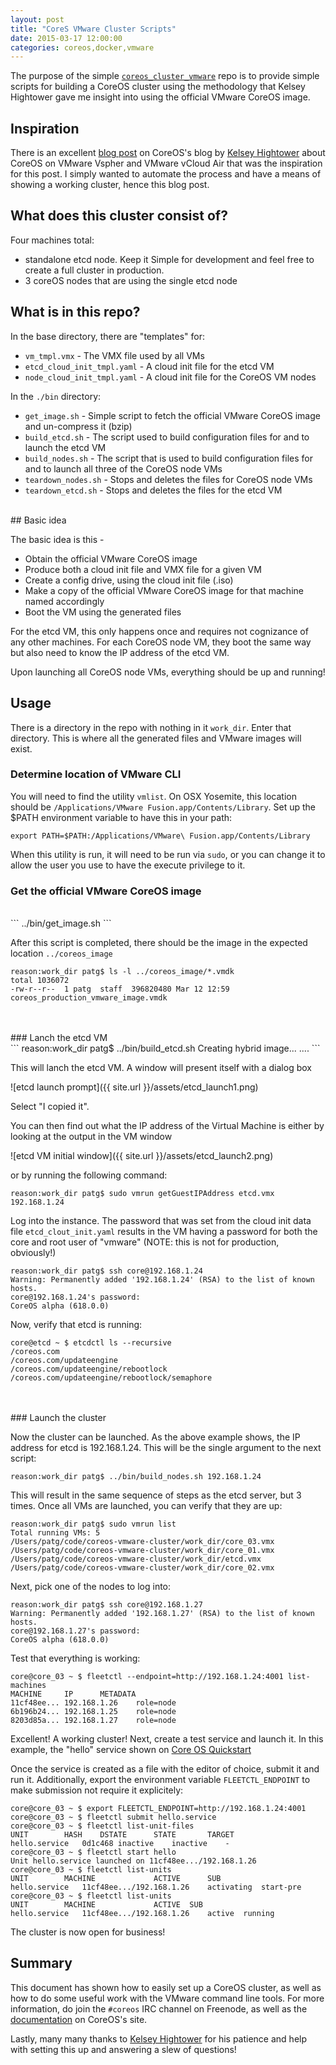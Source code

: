 ```yaml
---
layout: post
title: "CoreS VMware Cluster Scripts"
date: 2015-03-17 12:00:00 
categories: coreos,docker,vmware
---
```


The purpose of the simple [```coreos_cluster_vmware```](https://github.com/CaptTofu/coreos_cluster_vmware) repo is to provide simple scripts for building a CoreOS cluster using the methodology that Kelsey Hightower gave me insight into using the official VMware CoreOS image. 

## Inspiration

There is an excellent [blog post](https://coreos.com/blog/vmware-vcloud-air-and-vsphere/) on CoreOS's blog by [Kelsey Hightower](https://github.com/kelseyhightower) about CoreOS on VMware Vspher and VMware vCloud Air that was the inspiration for this post. I simply wanted to automate the process and have a means of showing a working cluster, hence this blog post.

## What does this cluster consist of?

Four machines total:

- standalone etcd node. Keep it Simple for development and feel free to create a full cluster in production.
- 3 coreOS nodes that are using the single etcd node



## What is in this repo?

In the base directory, there are "templates" for:

- ```vm_tmpl.vmx``` - The VMX file used by all VMs 
- ```etcd_cloud_init_tmpl.yaml``` - A cloud init file for the etcd VM
- ```node_cloud_init_tmpl.yaml``` - A cloud init file for the CoreOS VM nodes

In the ```./bin``` directory:

- ```get_image.sh``` - Simple script to fetch the official VMware CoreOS image and un-compress it (bzip)
- ```build_etcd.sh``` - The script used to build configuration files for and to launch the etcd VM
- ```build_nodes.sh``` - The script that is used to build configuration files for and to launch all three of the CoreOS node VMs
- ```teardown_nodes.sh``` - Stops and deletes the files for CoreOS node VMs
- ```teardown_etcd.sh``` - Stops and deletes the files for the etcd VM 

<br />
## Basic idea

The basic idea is this - 
- Obtain the official VMware CoreOS image
- Produce both a cloud init file and VMX file for a given VM
- Create a config drive, using the cloud init file (.iso)
- Make a copy of the official VMware CoreOS image for that machine named accordingly 
- Boot the VM using the generated files

For the etcd VM, this only happens once and requires not cognizance of any other machines. For each CoreOS node VM, they boot the same way but also need to know the IP address of the etcd VM. 

Upon launching all CoreOS node VMs, everything should be up and running!

## Usage

There is a directory in the repo with nothing in it ```work_dir```. Enter that directory. This is where all the generated files and VMware images will exist.

### Determine location of VMware CLI 

You will need to find the utility ```vmlist```. On OSX Yosemite, this location should be ```/Applications/VMware Fusion.app/Contents/Library```. Set up the $PATH environment variable to have this in your path:

```export PATH=$PATH:/Applications/VMware\ Fusion.app/Contents/Library```

When this utility is run, it will need to be run via ```sudo```, or you can change it to allow the user you use to have the execute privilege to it.


### Get the official VMware CoreOS image
<br />
```
../bin/get_image.sh
```

After this script is completed, there should be the image in the expected location ```../coreos_image```

```
reason:work_dir patg$ ls -l ../coreos_image/*.vmdk
total 1036072
-rw-r--r--  1 patg  staff  396820480 Mar 12 12:59 coreos_production_vmware_image.vmdk

```
<br />
<br />
### Lanch the etcd VM
<br />
```
reason:work_dir patg$ ../bin/build_etcd.sh 
Creating hybrid image...
....
```

This will lanch the etcd VM. A window will present itself with a dialog box 

![etcd launch prompt]({{ site.url }}/assets/etcd_launch1.png)

Select "I copied it".

You can then find out what the IP address of the Virtual Machine is either by looking at the output in the VM window

![etcd VM initial window]({{ site.url }}/assets/etcd_launch2.png)

 or by running the following command:

```
reason:work_dir patg$ sudo vmrun getGuestIPAddress etcd.vmx
192.168.1.24
```

Log into the instance. The password that was set from the cloud init data file ```etcd_clout_init.yaml``` results in the VM having a password for both the core and root user of "vmware" (NOTE: this is not for production, obviously!)

```
reason:work_dir patg$ ssh core@192.168.1.24
Warning: Permanently added '192.168.1.24' (RSA) to the list of known hosts.
core@192.168.1.24's password: 
CoreOS alpha (618.0.0)
```

Now, verify that etcd is running:

```
core@etcd ~ $ etcdctl ls --recursive
/coreos.com
/coreos.com/updateengine
/coreos.com/updateengine/rebootlock
/coreos.com/updateengine/rebootlock/semaphore
```

<br />
<br />
### Launch the cluster

Now the cluster can be launched. As the above example shows, the IP address for etcd is 192.168.1.24. This will be the single argument to the next script:

```
reason:work_dir patg$ ../bin/build_nodes.sh 192.168.1.24
```

This will result in the same sequence of steps as the etcd server, but 3 times. Once all VMs are launched, you can verify that they are up:

```
reason:work_dir patg$ sudo vmrun list
Total running VMs: 5
/Users/patg/code/coreos-vmware-cluster/work_dir/core_03.vmx
/Users/patg/code/coreos-vmware-cluster/work_dir/core_01.vmx
/Users/patg/code/coreos-vmware-cluster/work_dir/etcd.vmx
/Users/patg/code/coreos-vmware-cluster/work_dir/core_02.vmx
```

Next, pick one of the nodes to log into:

```
reason:work_dir patg$ ssh core@192.168.1.27
Warning: Permanently added '192.168.1.27' (RSA) to the list of known hosts.
core@192.168.1.27's password: 
CoreOS alpha (618.0.0)
```

Test that everything is working:

```
core@core_03 ~ $ fleetctl --endpoint=http://192.168.1.24:4001 list-machines
MACHINE		IP		METADATA
11cf48ee...	192.168.1.26	role=node
6b196b24...	192.168.1.25	role=node
8203d85a...	192.168.1.27	role=node
```

Excellent! A working cluster! Next, create a test service and launch it. In this example, the "hello" service shown on [Core OS Quickstart](https://coreos.com/docs/quickstart/)

Once the service is created as a file with the editor of choice, submit it and run it. Additionally, export the environment variable ```FLEETCTL_ENDPOINT``` to make submission not require it explicitely:

```
core@core_03 ~ $ export FLEETCTL_ENDPOINT=http://192.168.1.24:4001
core@core_03 ~ $ fleetctl submit hello.service 
core@core_03 ~ $ fleetctl list-unit-files
UNIT		HASH	DSTATE		STATE		TARGET
hello.service	0d1c468	inactive	inactive	-
core@core_03 ~ $ fleetctl start hello          
Unit hello.service launched on 11cf48ee.../192.168.1.26
core@core_03 ~ $ fleetctl list-units
UNIT		MACHINE				ACTIVE		SUB
hello.service	11cf48ee.../192.168.1.26	activating	start-pre
core@core_03 ~ $ fleetctl list-units
UNIT		MACHINE				ACTIVE	SUB
hello.service	11cf48ee.../192.168.1.26	active	running
```

The cluster is now open for business!

## Summary

This document has shown how to easily set up a CoreOS cluster, as well as how to do some useful work with the VMware command line tools. For more information, do join the ```#coreos``` IRC channel on Freenode, as well as the [documentation](https://coreos.com/docs/) on CoreOS's site.

Lastly, many many thanks to [Kelsey Hightower](https://github.com/kelseyhightower) for his patience and help with setting this up and answering a slew of questions!
